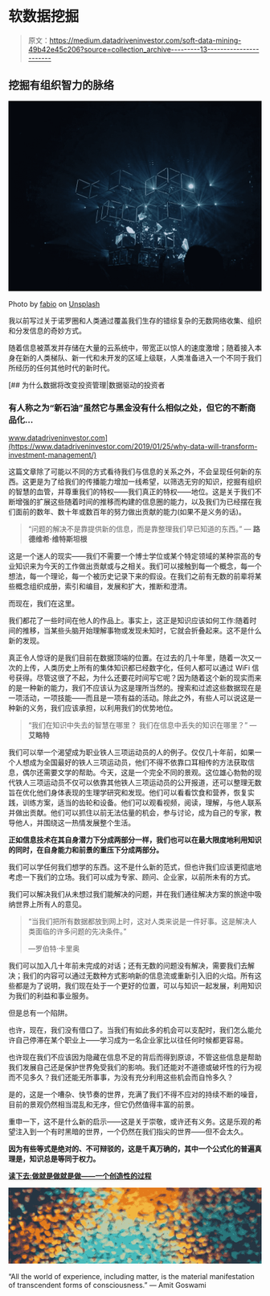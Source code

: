 # 软数据挖掘

> 原文：<https://medium.datadriveninvestor.com/soft-data-mining-49b42e45c206?source=collection_archive---------13----------------------->

## 挖掘有组织智力的脉络

![](img/fa927ef532e98ca0112edb1b09c73527.png)

Photo by [fabio](https://unsplash.com/@fabioha?utm_source=medium&utm_medium=referral) on [Unsplash](https://unsplash.com?utm_source=medium&utm_medium=referral)

我以前写过关于诺罗圈和人类通过覆盖我们生存的错综复杂的无数网络收集、组织和分发信息的奇妙方式。

随着信息被蒸发并存储在大量的云系统中，带宽正以惊人的速度激增；随着接入本身在新的人类梯队、新一代和未开发的区域上级联，人类准备进入一个不同于我们所经历的任何其他时代的新时代。

[](https://www.datadriveninvestor.com/2019/01/25/why-data-will-transform-investment-management/) [## 为什么数据将改变投资管理|数据驱动的投资者

### 有人称之为“新石油”虽然它与黑金没有什么相似之处，但它的不断商品化…

www.datadriveninvestor.com](https://www.datadriveninvestor.com/2019/01/25/why-data-will-transform-investment-management/) 

这篇文章除了可能以不同的方式看待我们与信息的关系之外，不会呈现任何新的东西。这更是为了给我们的传播能力增加一线希望，以筛选无穷的知识，挖掘有组织的智慧的血管，并尊重我们的特权——我们真正的特权——地位。这是关于我们不断增强的扩展这些随着时间的推移而构建的信息圈的能力，以及我们为已经摆在我们面前的数年、数十年或数百年的努力做出贡献的能力(如果不是义务的话)。

> “问题的解决不是靠提供新的信息，而是靠整理我们早已知道的东西。”
> ― **路德维希·维特斯坦根**

这是一个迷人的现实——我们不需要一个博士学位或某个特定领域的某种崇高的专业知识来为今天的工作做出贡献或与之相关。我们可以接触到每一个概念，每一个想法，每一个理论，每一个被历史记录下来的假设。在我们之前有无数的前辈将某些概念组织成册，索引和编目，发展和扩大，推断和澄清。

而现在，我们在这里。

我们都花了一些时间在他人的作品上。事实上，这正是知识应该如何工作:随着时间的推移，当某些头脑开始理解事物或发现未知时，它就会折叠起来。这不是什么新的发现。

真正令人惊讶的是我们目前在数据顶端的位置。在过去的几十年里，随着一次又一次的上传，人类历史上所有的集体知识都已经数字化，任何人都可以通过 WiFi 信号获得。尽管这很了不起，为什么还要花时间写它呢？因为随着这个新的现实而来的是一种新的能力，我们不应该认为这是理所当然的。搜索和过滤这些数据现在是一项活动，一项技能——而且是一项有益的活动。除此之外，有些人可以说这是一种新的义务，我们应该承担，以利用我们的优势地位。

> “我们在知识中失去的智慧在哪里？
> 我们在信息中丢失的知识在哪里？”
> ― **艾略特**

我们可以举一个渴望成为职业铁人三项运动员的人的例子。仅仅几十年前，如果一个人想成为全国最好的铁人三项运动员，他们不得不依靠口耳相传的方法获取信息，偶尔还需要文学的帮助。今天，这是一个完全不同的景观。这位雄心勃勃的现代铁人三项运动员不仅可以依靠其他铁人三项运动员的公开报道，还可以整理无数旨在优化他们身体表现的生理学研究和发现。他们可以看看饮食和营养，恢复实践，训练方案，适当的齿轮和设备。他们可以观看视频，阅读，理解，与他人联系并做出贡献。他们可以抓住以前无法估量的机会，参与讨论，成为自己的专家，教导他人，并围绕这一热情发展整个生活。

**正如信息技术在其自身潜力下分成两部分一样，我们也可以在最大限度地利用知识的同时，在自身能力和前景的重压下分成两部分。**

我们可以学任何我们想学的东西。这不是什么新的范式，但也许我们应该更彻底地考虑一下我们的立场。我们可以成为专家、顾问、企业家，以前所未有的方式。

我们可以解决我们从未想过我们能解决的问题，并在我们通往解决方案的旅途中吸纳世界上所有人的意见。

> “当我们把所有数据都放到网上时，这对人类来说是一件好事。这是解决人类面临的许多问题的先决条件。”
> 
> —罗伯特·卡里奥

我们可以加入几十年前未完成的对话；还有无数的问题没有解决，需要我们去解决；我们的内容可以通过无数种方式影响新的信息流或重新引入旧的火焰。所有这些都是为了说明，我们现在处于一个更好的位置，可以与知识一起发展，利用知识为我们的利益和事业服务。

但是总有一个陷阱。

也许，现在，我们没有借口了。当我们有如此多的机会可以支配时，我们怎么能允许自己停滞在某个职业上——学习成为一名企业家比以往任何时候都更容易。

也许现在我们不应该因为隐藏在信息不足的背后而得到原谅，不管这些信息是帮助我们发展自己还是保护世界免受我们的影响。我们还能对不道德或破坏性的行为视而不见多久？我们还能无所事事，为没有充分利用这些机会而自怜多久？

是的，这是一个嘈杂、快节奏的世界，充满了我们不得不应对的持续不断的噪音，目前的景观仍然相当混乱和无序，但它仍然值得丰富的前景。

重申一下，这不是什么新的启示——这是关于崇敬，或许还有义务。这是乐观的希望注入到一个有时黑暗的世界，一个仍然在我们指尖的世界——但不会太久。

**因为有些等式是绝对的、不可辩驳的，这是千真万确的，其中一个公式化的普遍真理是，知识总是等同于权力。**

[**读下去:做就是做就是做——一个创造性的过程**](https://medium.com/datadriveninvestor/do-be-do-be-do-a-creative-process-25199cb57f6d)

![](img/426ed93daf047e5867167063e66e5c42.png)

“All the world of experience, including matter, is the material manifestation of transcendent forms of consciousness.”
― Amit Goswami